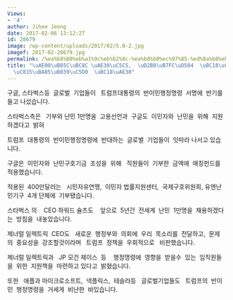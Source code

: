 ```yaml
---
Views:
- '4'
author: Jihee Jeong
date: 2017-02-06 13:12:27
id: 28679
image: /wp-content/uploads/2017/02/5.0-2.jpg
imagef: 2017-02-28679.jpg
permalink: /%ea%b8%80%eb%a1%9c%eb%b2%8c-%ea%b8%b0%ec%97%85-%ed%8a%b8%eb%9f%bc%ed%94%84-%eb%b0%98%ec%9d%b4%eb%af%bc%ed%96%89%ec%a0%95%eb%aa%85%eb%a0%b9%ec%97%90-%eb%b0%98%ea%b8%b0/
title: "\uAE00\uB85C\uBC8C \uAE30\uC5C5,  \uD2B8\uB7FC\uD504  \uBC18\uC774\uBBFC\uD589\
  \uC815\uBA85\uB839\uC5D0  \uBC18\uAE30"
---
```


구글, 스타벅스등  글로벌  기업들이   트럼프대통령의  반이민행정명령  서명에  반기를  들고 나섰습니다.

스타벅스측은   기부와 난민 1만명을  고용선언과  구글도  이민자와  난민을  위해  지원하겠다고  밝혀

트럼프  대통령의  반이민행정명령에  반대하는  글로벌  기업들이  잇따라 나서고 있습니다.

구글은  이민자와  난민구호기금  조성을  위해   직원들이  기부한  금액에  매칭펀드를  적용했습니다.

적용된  400만달러는   시민자유연맹,  이민자 법률지원센터,  국제구호위원회, 유엔난민기구  4개 단체에  기부됐습니다.

스타벅스 의    CEO 하워드 슐츠도    앞으로  5년간  전세계  난민  1만명을  채용하겠다는  방침을  내놓았습니다.

제너럴 일렉트릭  CEO도   새로운  행정부와  의회에  우리  목소리를  전달하고,  문제의  중요성을  강조할것이라며   트럼프  정책을  우회적으로   비판했습니다.

제너럴 일렉트릭과   JP 모건 체이스  등    행정명령에  영향을  받을수  있는  임직원들을  위한  지원책을  마련하고 있다고  밝혔습니다.

또한   애플과 마이크로소프트,  넥플릭스,  테슬라등   글로벌기업들도   트럼프의  반이민  행정명령을  거세게  비난한  바있습니다.

&nbsp;